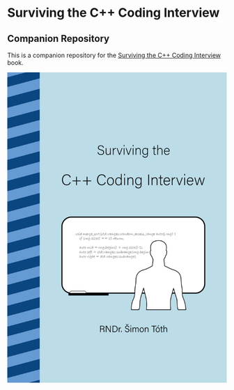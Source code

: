 # Surviving the C++ Coding Interview
## Companion Repository

This is a companion repository for the [Surviving the C++ Coding Interview](https://leanpub.com/cpp-coding-interview) book.

[![Surviving the C++ Coding Interview](book_cover.png)](https://leanpub.com/cpp-coding-interview)
